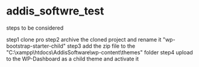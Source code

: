 # addis_softwre_test

steps to be considered 

step1 clone pro
step2 archive the cloned project and rename it "wp-bootstrap-starter-child"
step3 add the zip file to the "C:\xampp\htdocs\AddisSoftware\wp-content\themes" folder
step4 upload to the WP-Dashboard as a child theme and activate it
